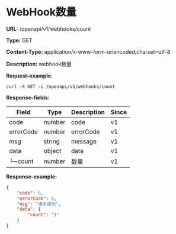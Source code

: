 # WebHook数量

**URL:** /openapi/v1/webhooks/count

**Type:** GET

**Content-Type:** application/x-www-form-urlencoded;charset=utf-8

**Description:** webhook数量

**Request-example:**

```
curl -X GET -i /openapi/v1/webhooks/count
```

**Response-fields:**

| Field     | Type   | Description | Since |
| --------- | ------ | ----------- | ----- |
| code      | number | code        | v1    |
| errorCode | number | errorCode   | v1    |
| msg       | string | message     | v1    |
| data      | object | data        | v1    |
| └─count   | number | 数量          | v1    |

**Response-example:**

```json
{
    "code": 0,
    "errorCode": 0,
    "msg": "请求成功",
    "data": {
        "count": "1"
    }
}
```
